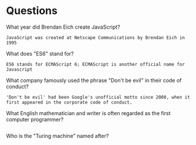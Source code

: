 # Questions

What year did Brendan Eich create JavaScript?

```
JavaScript was created at Netscape Communications by Brendan Eich in 1995
```

What does "ES6" stand for?

```
ES6 stands for ECMAScript 6; ECMAScript is another official name for Javascript
```

What company famously used the phrase "Don't be evil" in their code of conduct?

```
'Don't be evil' had been Google's unofficial motto since 2000, when it first appeared in the corporate code of conduct.
```

What English mathematician and writer is often regarded as the first computer programmer?

```

```

Who is the "Turing machine" named after?

```

```
